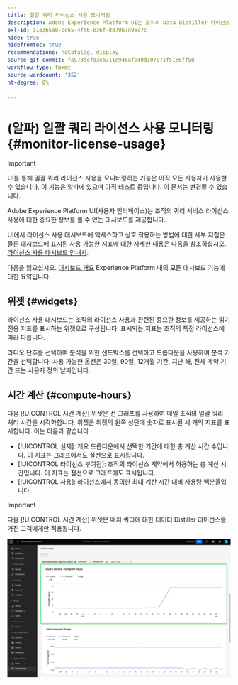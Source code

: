 ```yaml
---
title: 일괄 쿼리 라이선스 사용 모니터링
description: Adobe Experience Platform UI는 조직의 Data Distiller 라이선스 사용에 대한 중요한 정보를 볼 수 있는 대시보드를 제공합니다.
exl-id: a1e365a0-cc65-4fd6-b36f-8d79b7d9ec7c
hide: true
hidefromtoc: true
recommendations: noCatalog, display
source-git-commit: fa573dcf03eb711e946afe40d107871f5166ff58
workflow-type: tm+mt
source-wordcount: '352'
ht-degree: 0%

---
```


# (알파) 일괄 쿼리 라이선스 사용 모니터링 {#monitor-license-usage}

>[!IMPORTANT]
>
>UI를 통해 일괄 쿼리 라이선스 사용을 모니터링하는 기능은 아직 모든 사용자가 사용할 수 없습니다. 이 기능은 알파에 있으며 아직 테스트 중입니다. 이 문서는 변경될 수 있습니다.

Adobe Experience Platform UI(사용자 인터페이스)는 조직의 쿼리 서비스 라이선스 사용에 대한 중요한 정보를 볼 수 있는 대시보드를 제공합니다.

UI에서 라이선스 사용 대시보드에 액세스하고 상호 작용하는 방법에 대한 세부 지침은 물론 대시보드에 표시된 사용 가능한 지표에 대한 자세한 내용은 다음을 참조하십시오. [라이선스 사용 대시보드 안내서](../../dashboards/guides/license-usage.md).

다음을 읽으십시오. [대시보드 개요](../../dashboards/home.md) Experience Platform 내의 모든 대시보드 기능에 대한 요약입니다.

## 위젯 {#widgets}

라이선스 사용 대시보드는 조직의 라이선스 사용과 관련된 중요한 정보를 제공하는 읽기 전용 지표를 표시하는 위젯으로 구성됩니다. 표시되는 지표는 조직의 특정 라이선스에 따라 다릅니다.

라디오 단추를 선택하여 분석을 위한 샌드박스를 선택하고 드롭다운을 사용하여 분석 기간을 선택합니다. 사용 가능한 옵션은 30일, 90일, 12개월 기간, 지난 해, 전체 계약 기간 또는 사용자 정의 날짜입니다.

## 시간 계산 {#compute-hours}

다음 [!UICONTROL 시간 계산] 위젯은 선 그래프를 사용하여 매일 조직의 일괄 쿼리 처리 시간을 시각화합니다. 위젯은 위젯의 왼쪽 상단에 숫자로 표시된 세 개의 지표를 표시합니다. 이는 다음과 같습니다

- [!UICONTROL 실제]: 개요 드롭다운에서 선택한 기간에 대한 총 계산 시간 수입니다. 이 지표는 그래프에서도 실선으로 표시됩니다.
- [!UICONTROL 라이선스 부여됨]: 조직의 라이선스 계약에서 허용하는 총 계산 시간입니다. 이 지표는 점선으로 그래프에도 표시됩니다.
- [!UICONTROL 사용]: 라이선스에서 동의한 최대 계산 시간 대비 사용량 백분율입니다.

>[!IMPORTANT]
>
>다음 [!UICONTROL 시간 계산] 위젯은 배치 쿼리에 대한 데이터 Distiller 라이선스를 가진 고객에게만 적용됩니다.

![컴퓨팅 시간 위젯이 강조 표시된 라이선스 사용 대시보드입니다.](../images/data-distiller/compute-hours.png)

